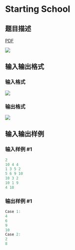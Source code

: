 # Starting School

## 题目描述

[problemUrl]: https://uva.onlinejudge.org/index.php?option=com_onlinejudge&Itemid=8&category=441&page=show_problem&problem=4276

[PDF](https://uva.onlinejudge.org/external/125/p12598.pdf)

![](https://cdn.luogu.com.cn/upload/vjudge_pic/UVA12598/dfa65d90efacdd860bbe01ec14d384c8891a2bb7.png)

## 输入输出格式

### 输入格式

![](https://cdn.luogu.com.cn/upload/vjudge_pic/UVA12598/af5b238bc0e4d9fe35be1f976355f1b4c60e6ff2.png)

### 输出格式

![](https://cdn.luogu.com.cn/upload/vjudge_pic/UVA12598/abb29763daaee04ba1fe9dd2c768f91619726687.png)

## 输入输出样例

### 输入样例 #1

```cpp
2
10 4 4
1 3 5 2
5 6 9 10
10 3 2
10 1 9
4 10
```


### 输出样例 #1

```cpp
Case 1:
4
6
9
10
Case 2:
2
8
```


